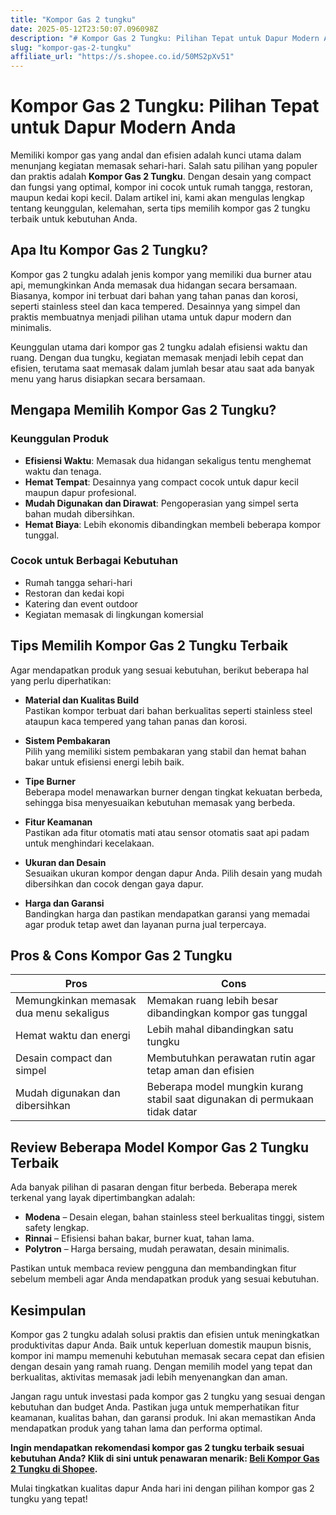 ```yaml
---
title: "Kompor Gas 2 tungku"
date: 2025-05-12T23:50:07.096098Z
description: "# Kompor Gas 2 Tungku: Pilihan Tepat untuk Dapur Modern Anda..."
slug: "kompor-gas-2-tungku"
affiliate_url: "https://s.shopee.co.id/50MS2pXv51"
---
```

# Kompor Gas 2 Tungku: Pilihan Tepat untuk Dapur Modern Anda

Memiliki kompor gas yang andal dan efisien adalah kunci utama dalam menunjang kegiatan memasak sehari-hari. Salah satu pilihan yang populer dan praktis adalah **Kompor Gas 2 Tungku**. Dengan desain yang compact dan fungsi yang optimal, kompor ini cocok untuk rumah tangga, restoran, maupun kedai kopi kecil. Dalam artikel ini, kami akan mengulas lengkap tentang keunggulan, kelemahan, serta tips memilih kompor gas 2 tungku terbaik untuk kebutuhan Anda.

## Apa Itu Kompor Gas 2 Tungku?

Kompor gas 2 tungku adalah jenis kompor yang memiliki dua burner atau api, memungkinkan Anda memasak dua hidangan secara bersamaan. Biasanya, kompor ini terbuat dari bahan yang tahan panas dan korosi, seperti stainless steel dan kaca tempered. Desainnya yang simpel dan praktis membuatnya menjadi pilihan utama untuk dapur modern dan minimalis.

Keunggulan utama dari kompor gas 2 tungku adalah efisiensi waktu dan ruang. Dengan dua tungku, kegiatan memasak menjadi lebih cepat dan efisien, terutama saat memasak dalam jumlah besar atau saat ada banyak menu yang harus disiapkan secara bersamaan.

## Mengapa Memilih Kompor Gas 2 Tungku?

### Keunggulan Produk

- **Efisiensi Waktu**: Memasak dua hidangan sekaligus tentu menghemat waktu dan tenaga.
- **Hemat Tempat**: Desainnya yang compact cocok untuk dapur kecil maupun dapur profesional.
- **Mudah Digunakan dan Dirawat**: Pengoperasian yang simpel serta bahan mudah dibersihkan.
- **Hemat Biaya**: Lebih ekonomis dibandingkan membeli beberapa kompor tunggal.

### Cocok untuk Berbagai Kebutuhan

- Rumah tangga sehari-hari
- Restoran dan kedai kopi
- Katering dan event outdoor
- Kegiatan memasak di lingkungan komersial

## Tips Memilih Kompor Gas 2 Tungku Terbaik

Agar mendapatkan produk yang sesuai kebutuhan, berikut beberapa hal yang perlu diperhatikan:

- **Material dan Kualitas Build**  
 Pastikan kompor terbuat dari bahan berkualitas seperti stainless steel ataupun kaca tempered yang tahan panas dan korosi.

- **Sistem Pembakaran**  
 Pilih yang memiliki sistem pembakaran yang stabil dan hemat bahan bakar untuk efisiensi energi lebih baik.

- **Tipe Burner**  
 Beberapa model menawarkan burner dengan tingkat kekuatan berbeda, sehingga bisa menyesuaikan kebutuhan memasak yang berbeda.

- **Fitur Keamanan**  
 Pastikan ada fitur otomatis mati atau sensor otomatis saat api padam untuk menghindari kecelakaan.

- **Ukuran dan Desain**  
 Sesuaikan ukuran kompor dengan dapur Anda. Pilih desain yang mudah dibersihkan dan cocok dengan gaya dapur.

- **Harga dan Garansi**  
 Bandingkan harga dan pastikan mendapatkan garansi yang memadai agar produk tetap awet dan layanan purna jual terpercaya.

## Pros & Cons Kompor Gas 2 Tungku

| **Pros** | **Cons** |
| --- | --- |
| Memungkinkan memasak dua menu sekaligus | Memakan ruang lebih besar dibandingkan kompor gas tunggal |
| Hemat waktu dan energi | Lebih mahal dibandingkan satu tungku |
| Desain compact dan simpel | Membutuhkan perawatan rutin agar tetap aman dan efisien |
| Mudah digunakan dan dibersihkan | Beberapa model mungkin kurang stabil saat digunakan di permukaan tidak datar |

## Review Beberapa Model Kompor Gas 2 Tungku Terbaik

Ada banyak pilihan di pasaran dengan fitur berbeda. Beberapa merek terkenal yang layak dipertimbangkan adalah:

- **Modena** – Desain elegan, bahan stainless steel berkualitas tinggi, sistem safety lengkap.
- **Rinnai** – Efisiensi bahan bakar, burner kuat, tahan lama.
- **Polytron** – Harga bersaing, mudah perawatan, desain minimalis.

Pastikan untuk membaca review pengguna dan membandingkan fitur sebelum membeli agar Anda mendapatkan produk yang sesuai kebutuhan.

## Kesimpulan

Kompor gas 2 tungku adalah solusi praktis dan efisien untuk meningkatkan produktivitas dapur Anda. Baik untuk keperluan domestik maupun bisnis, kompor ini mampu memenuhi kebutuhan memasak secara cepat dan efisien dengan desain yang ramah ruang. Dengan memilih model yang tepat dan berkualitas, aktivitas memasak jadi lebih menyenangkan dan aman.

Jangan ragu untuk investasi pada kompor gas 2 tungku yang sesuai dengan kebutuhan dan budget Anda. Pastikan juga untuk memperhatikan fitur keamanan, kualitas bahan, dan garansi produk. Ini akan memastikan Anda mendapatkan produk yang tahan lama dan performa optimal.

**Ingin mendapatkan rekomendasi kompor gas 2 tungku terbaik sesuai kebutuhan Anda? Klik di sini untuk penawaran menarik: [Beli Kompor Gas 2 Tungku di Shopee](https://s.shopee.co.id/50MS2pXv51).**

Mulai tingkatkan kualitas dapur Anda hari ini dengan pilihan kompor gas 2 tungku yang tepat!